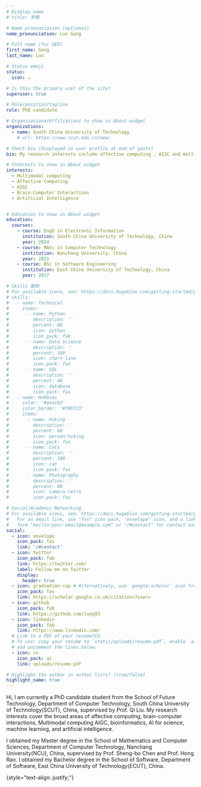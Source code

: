 ```yaml
---
# Display name
# title: 罗钢

# Name pronunciation (optional)
name_pronunciation: Luo Gang

# Full name (for SEO)
first_name: Gang
last_name: Luo

# Status emoji
status:
  icon: ☕️

# Is this the primary user of the site?
superuser: true

# Role/position/tagline
role: PhD candidate

# Organizations/Affiliations to show in About widget
organizations:
  - name: South China University of Technology
    # url: https://www.scut.edu.cn/new/

# Short bio (displayed in user profile at end of posts)
bio: My research interests include affective computing , AIGC and multimodal computing.

# Interests to show in About widget
interests:
  - Multimodal computing
  - Affective Computing
  - AIGC
  - Brain-Computer Interactions
  - Artificial Intelligence


# Education to show in About widget
education:
  courses:
    - course: EngD in Electronic Information
      institution: South China University of Technology, China
      year: 2024
    - course: MASc in Computer Technology
      institution: Nanchang University, China
      year: 2021
    - course: BSc in Software Engineering
      institution: East China University of Technology, China
      year: 2017

# Skills 删除
# For available icons, see: https://docs.hugoblox.com/getting-started/page-builder/#icons
# skills:
#   - name: Technical
#     items:
#       - name: Python
#         description: ''
#         percent: 80
#         icon: python
#         icon_pack: fab
#       - name: Data Science
#         description: ''
#         percent: 100
#         icon: chart-line
#         icon_pack: fas
#       - name: SQL
#         description: ''
#         percent: 40
#         icon: database
#         icon_pack: fas
#   - name: Hobbies
#     color: '#eeac02'
#     color_border: '#f0bf23'
#     items:
#       - name: Hiking
#         description: ''
#         percent: 60
#         icon: person-hiking
#         icon_pack: fas
#       - name: Cats
#         description: ''
#         percent: 100
#         icon: cat
#         icon_pack: fas
#       - name: Photography
#         description: ''
#         percent: 80
#         icon: camera-retro
#         icon_pack: fas

# Social/Academic Networking
# For available icons, see: https://docs.hugoblox.com/getting-started/page-builder/#icons
#   For an email link, use "fas" icon pack, "envelope" icon, and a link in the
#   form "mailto:your-email@example.com" or "/#contact" for contact widget.
social:
  - icon: envelope
    icon_pack: fas
    link: '/#contact'
  - icon: twitter
    icon_pack: fab
    link: https://twitter.com/
    label: Follow me on Twitter
    display:
      header: true
  - icon: graduation-cap # Alternatively, use `google-scholar` icon from `ai` icon pack
    icon_pack: fas
    link: https://scholar.google.co.uk/citations?user=
  - icon: github
    icon_pack: fab
    link: https://github.com/luog93
  - icon: linkedin
    icon_pack: fab
    link: https://www.linkedin.com/
  # Link to a PDF of your resume/CV.
  # To use: copy your resume to `static/uploads/resume.pdf`, enable `ai` icons in `params.yaml`,
  # and uncomment the lines below.
  - icon: cv
    icon_pack: ai
    link: uploads/resume.pdf

# Highlight the author in author lists? (true/false)
highlight_name: true
---
```


Hi, I am currently a PhD candidate student from the School of Future Technology, Department of Computer Technology, South China University of Technology(SCUT), China, supervised by Prof. Qi Liu. My research interests cover the broad areas of affective computing, brain-computer interactions, Multimodal computing AIGC, bioinformatics, AI for science, machine learning, and artificial intelligence.

I obtained my Master degree in the School of Mathematics and Computer Sciences, Department of Computer Technology, Nanchang University(NCU), China, supervised by Prof. Sheng-bo Chen and Prof. Hong Rao. I obtained my Bachelor degree in the School of Software, Department of Software, East China University of Technology(ECUT), China.

{style="text-align: justify;"}
